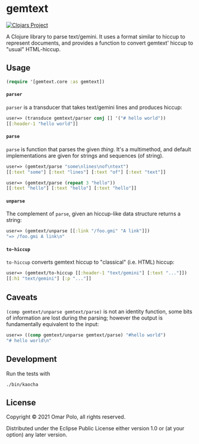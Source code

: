 # gemtext

[![Clojars Project](https://img.shields.io/clojars/v/com.omarpolo/gemtext.svg)](https://clojars.org/com.omarpolo/gemtext)

A Clojure library to parse text/gemini.  It uses a format similar to
hiccup to represent documents, and provides a function to convert
gemtext' hiccup to "usual" HTML-hiccup.

## Usage

```clojure
(require '[gemtext.core :as gemtext])
```

#### `parser`

`parser` is a transducer that takes text/gemini lines and produces
hiccup:

```clojure
user=> (transduce gemtext/parser conj [] '("# hello world"))
[[:header-1 "hello world"]]
```

#### `parse`

`parse` is function that parses the given *thing*.  It's a
multimethod, and default implementations are given for strings and
sequences (of string).

```clojure
user=> (gemtext/parse "some\nlines\nof\ntext")
[[:text "some"] [:text "lines"] [:text "of"] [:text "text"]]

user=> (gemtext/parse (repeat 3 "hello"))
[[:text "hello"] [:text "hello"] [:text "hello"]]
```

#### `unparse`

The complement of `parse`, given an hiccup-like data structure returns
a string:

```clojure
user=> (gemtext/unparse [[:link "/foo.gmi" "A link"]])
"=> /foo.gmi A link\n"
```

#### `to-hiccup`

`to-hiccup` converts gemtext hiccup to "classical" (i.e. HTML) hiccup:

```clojure
user=> (gemtext/to-hiccup [[:header-1 "text/gemini"] [:text "..."]])
[[:h1 "text/gemini"] [:p "..."]]
```

## Caveats

`(comp gemtext/unparse gemtext/parse)` is not an identity function,
some bits of information are lost during the parsing; however the
output is fundamentally equivalent to the input:

```clojure
user=> ((comp gemtext/unparse gemtext/parse) "#hello world")
"# hello world\n"
```

## Development

Run the tests with

	./bin/kaocha

## License

Copyright © 2021 Omar Polo, all rights reserved.

Distributed under the Eclipse Public License either version 1.0 or (at your option) any later version.
